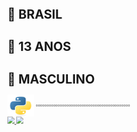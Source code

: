 # 🔹 BRASIL 
# 🔹 13 ANOS
# 🔹 MASCULINO

<img align="center" alt="Rafa-Python" height="50" width="60" src="https://raw.githubusercontent.com/devicons/devicon/master/icons/python/python-original.svg">
▫▫▫▫▫▫▫▫▫▫▫▫▫▫▫▫▫▫▫▫▫▫▫▫▫▫▫▫▫▫▫▫▫▫▫▫▫▫▫▫▫▫▫

<div align="LEFT">
  <a href="https://github.com/EduardoHenriqueMarkevicz">
  <img height="150em" src="https://github-readme-stats.vercel.app/api?username=EduardoHenriqueMarkevicz&show_icons=true&theme=dracula&include_all_commits=true&count_private=true"/>
  <img height="130em" src="https://github-readme-stats.vercel.app/api/top-langs/?username=EduardoHenriqueMarkevicz&layout=compact&langs_count=7&theme=dracula"/>
